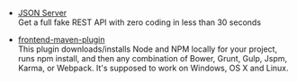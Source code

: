 
- [JSON Server](https://github.com/typicode/json-server)  
  Get a full fake REST API with zero coding in less than 30 seconds

- [frontend-maven-plugin](https://github.com/eirslett/frontend-maven-plugin)  
  This plugin downloads/installs Node and NPM locally for your project, runs npm install, and then any combination of Bower, Grunt, Gulp, Jspm, Karma, or Webpack. It's supposed to work on Windows, OS X and Linux.
